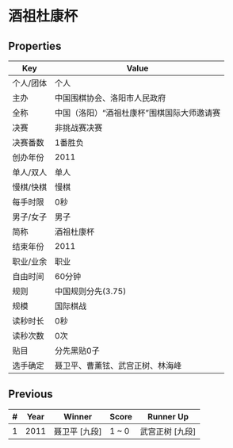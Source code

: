 # 酒祖杜康杯

## Properties

| Key | Value |
| --- | ----- |
| 个人/团体 | 个人 |
| 主办 | 中国围棋协会、洛阳市人民政府 |
| 全称 | 中国（洛阳）“酒祖杜康杯”围棋国际大师邀请赛 |
| 决赛 | 非挑战赛决赛 |
| 决赛番数 | 1番胜负 |
| 创办年份 | 2011 |
| 单人/双人 | 单人 |
| 慢棋/快棋 | 慢棋 |
| 每手时限 | 0秒 |
| 男子/女子 | 男子 |
| 简称 | 酒祖杜康杯 |
| 结束年份 | 2011 |
| 职业/业余 | 职业 |
| 自由时间 | 60分钟 |
| 规则 | 中国规则分先(3.75) |
| 规模 | 国际棋战 |
| 读秒时长 | 0秒 |
| 读秒次数 | 0次 |
| 贴目 | 分先黑贴0子 |
| 选手确定 | 聂卫平、曹薰铉、武宫正树、林海峰 |

## Previous

| # | Year | Winner | Score | Runner Up |
| --- | --- | --- | --- | --- |
| 1 | 2011 | 聂卫平 [九段] | 1 ~ 0 | 武宫正树 [九段] |

